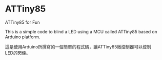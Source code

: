 # ATTiny85
ATTiny85 for Fun

This is a simple code to blind a LED using a MCU called ATTiny85 based on Arduino platform.

這是使用Arduino所撰寫的一個簡單的程式碼，讓ATTiny85微控制器可以控制LED的閃爍。
